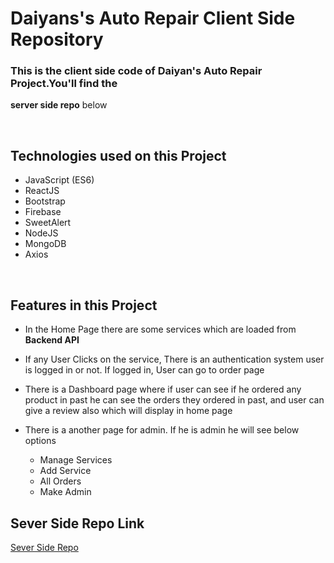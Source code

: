 # Daiyans's Auto Repair Client Side Repository

### This is the client side code of Daiyan's Auto Repair Project.You'll find the

**server side repo** below

<br>

## Technologies used on this Project

- JavaScript (ES6)
- ReactJS
- Bootstrap
- Firebase
- SweetAlert
- NodeJS
- MongoDB
- Axios

<br>

## Features in this Project

- In the Home Page there are some services which are loaded from
  **Backend API**
- If any User Clicks on the service, There is an authentication system user is logged in or not. If logged in, User can go to order page
- There is a Dashboard page where if user can see if he ordered any product in past he can see the orders they ordered in past, and user can give a review also which will display in home page
- There is a another page for admin. If he is admin he will see below options

  - Manage Services
  - Add Service
  - All Orders
  - Make Admin

## Sever Side Repo Link

[Sever Side Repo](https://github.com/Porgramming-Hero-web-course/complete-website-server-coderDaiyan)
